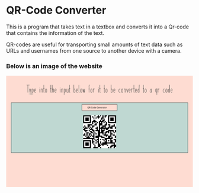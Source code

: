 # QR-Code Converter
This is a program that takes text in a textbox and converts it into a Qr-code that contains the information of the text.

QR-codes are useful for transporting small amounts of text data such as URLs and usernames from one source to another device with a camera.
### Below is an image of the website

![](pictures/mainPage.png)
